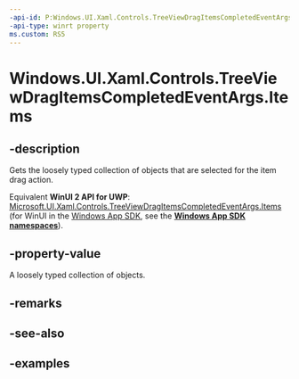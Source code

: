 ```yaml
---
-api-id: P:Windows.UI.Xaml.Controls.TreeViewDragItemsCompletedEventArgs.Items
-api-type: winrt property
ms.custom: RS5
---
```


<!-- Property syntax.
public IVectorView<object> Items { get; }
-->

# Windows.UI.Xaml.Controls.TreeViewDragItemsCompletedEventArgs.Items

## -description

Gets the loosely typed collection of objects that are selected for the item drag action.

Equivalent **WinUI 2 API for UWP**: [Microsoft.UI.Xaml.Controls.TreeViewDragItemsCompletedEventArgs.Items](/windows/winui/api/microsoft.ui.xaml.controls.treeviewdragitemscompletedeventargs.items) (for WinUI in the [Windows App SDK](/windows/apps/windows-app-sdk/), see the **[Windows App SDK namespaces](/windows/windows-app-sdk/api/winrt/)**).

## -property-value

A loosely typed collection of objects.

## -remarks

## -see-also

## -examples

